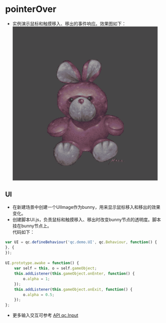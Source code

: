 # pointerOver

* 实例演示鼠标和触摸移入、移出的事件响应。效果图如下：<br>
![pointerOver](images\UI.gif)

## UI

* 在新建场景中创建一个UIImage作为bunny，用来显示鼠标移入和移出的效果变化。
* 创建脚本UI.js，负责鼠标和触摸移入、移出时改变bunny节点的透明度。脚本挂在bunny节点上。<br>
代码如下：<br>

```javascript
var UI = qc.defineBehaviour('qc.demo.UI', qc.Behaviour, function() {
}, {
});

UI.prototype.awake = function() {
    var self = this, o = self.gameObject;
    this.addListener(this.gameObject.onEnter, function() {
        o.alpha = 1;
    });
    this.addListener(this.gameObject.onExit, function() {
        o.alpha = 0.5;
    });
};
```
* 更多输入交互可参考 [API qc.Input](http://docs.zuoyouxi.com/api/input/Input.html)